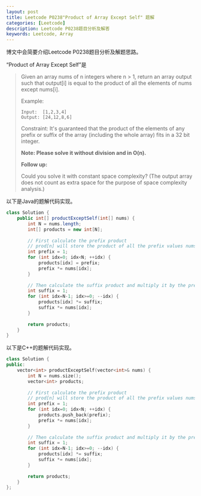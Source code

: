 ```yaml
---
layout: post
title: Leetcode P0238"Product of Array Except Self" 题解
categories: [Leetcode]
description: Leetcode P0238题目分析及解答
keywords: Leetcode, Array
---
```


博文中会简要介绍Leetcode P0238题目分析及解题思路。

“Product of Array Except Self”是

> Given an array nums of n integers where n > 1,  return an array output such that output[i] is equal to the product of all the elements of nums except nums[i].
> 
> Example:
> ```
> Input:  [1,2,3,4]
> Output: [24,12,8,6]
> ```
> Constraint: It's guaranteed that the product of the elements of any prefix or suffix of the array (including the whole array) fits in a 32 bit integer.
> 
> **Note: Please solve it without division and in O(n).**
> 
> **Follow up:**
> 
> Could you solve it with constant space complexity? (The output array does not count as extra space for the purpose of space complexity analysis.)

以下是Java的题解代码实现。
```java
class Solution {
    public int[] productExceptSelf(int[] nums) {
        int N = nums.length;
        int[] products = new int[N];
        
        // First calculate the prefix product
        // prod[n] will store the product of all the prefix values nums[0:n-1]
        int prefix = 1;
        for (int idx=0; idx<N; ++idx) {
            products[idx] = prefix;
            prefix *= nums[idx];
        }
        
        // Then calculate the suffix product and multiply it by the prefix
        int suffix = 1;
        for (int idx=N-1; idx>=0; --idx) {
            products[idx] *= suffix;
            suffix *= nums[idx];
        }
        
        return products;
    }
}
```

以下是C++的题解代码实现。
```cpp
class Solution {
public:
    vector<int> productExceptSelf(vector<int>& nums) {
        int N = nums.size();
        vector<int> products;
        
        // First calculate the prefix product
        // prod[n] will store the product of all the prefix values nums[0:n-1]
        int prefix = 1;
        for (int idx=0; idx<N; ++idx) {
            products.push_back(prefix);
            prefix *= nums[idx];
        }
        
        // Then calculate the suffix product and multiply it by the prefix
        int suffix = 1;
        for (int idx=N-1; idx>=0; --idx) {
            products[idx] *= suffix;
            suffix *= nums[idx];
        }
        
        return products;
    }
};
```